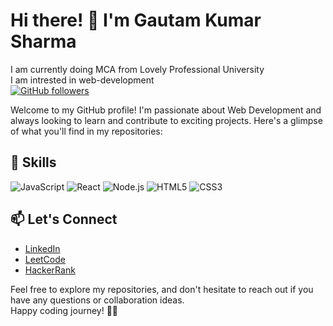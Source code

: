 <!--### Hi there 👋

<!-- **itssharmajee/itssharmajee** is a ✨ _special_ ✨ repository because its `README.md` (this file) appears on your GitHub profile.

Here are some ideas to get you started:

- 🔭 I’m currently working on ...
- 🌱 I’m currently learning ...
- 👯 I’m looking to collaborate on ...
- 🤔 I’m looking for help with ...
- 💬 Ask me about ...
- 📫 How to reach me: ...
- 😄 Pronouns: ...
- ⚡ Fun fact: ...
-->
<!--I am currently doing MCA from Lovely Professional University 
<br>
I am intrested in web-development
<br>
I am looking to collaborate on 
-->
# Hi there! 👋 I'm Gautam Kumar Sharma
I am currently doing MCA from Lovely Professional University 
<br>
I am intrested in web-development
<br>
[![GitHub followers](https://img.shields.io/github/followers/yourusername?label=Follow&style=social)](https://github.com/itssharmajee)
<!--[![Twitter Follow](https://img.shields.io/twitter/follow/yourhandle?style=social)](https://twitter.com/yourhandle)-->

Welcome to my GitHub profile! I'm passionate about Web Development and always looking to learn and contribute to exciting projects. Here's a glimpse of what you'll find in my repositories:

## 🔧 Skills 

<!--![Python](https://img.shields.io/badge/Python-%2314354C.svg?style=flat&logo=python&logoColor=white)-->
![JavaScript](https://img.shields.io/badge/JavaScript-%23323330.svg?style=flat&logo=javascript&logoColor=%23F7DF1E)
![React](https://img.shields.io/badge/React-%2320232A.svg?style=flat&logo=react&logoColor=%2361DAFB)
![Node.js](https://img.shields.io/badge/Node.js-%2343853D.svg?style=flat&logo=node.js&logoColor=white)
![HTML5](https://img.shields.io/badge/HTML5-%23E34F26.svg?style=flat&logo=html5&logoColor=white)
![CSS3](https://img.shields.io/badge/CSS3-%231572B6.svg?style=flat&logo=css3&logoColor=white)

<!--## 🚀 My Projects

### [Amazon Clone]()
Description of the project. Highlight key features, technologies used, and any notable achievements.

### [Project Name 2](link-to-repository)
Description of the project. Highlight key features, technologies used, and any notable achievements.

## 📈 GitHub Stats

[![Your GitHub stats](https://github-readme-stats.vercel.app/api?username=yourusername&show_icons=true&theme=radical)](https://github.com/anuraghazra/github-readme-stats)
-->
## 📫 Let's Connect

- [LinkedIn](www.linkedin.com/in/gautam-kumar-sharma-39314424a)
- [LeetCode](https://leetcode.com/itssharmajee/)
- [HackerRank](https://www.hackerrank.com/profile/sgautamkumar71)
<!--- [Portfolio](https://yourportfolio.com)-->

Feel free to explore my repositories, and don't hesitate to reach out if you have any questions or collaboration ideas.
<br>
Happy coding journey! 👨‍💻
